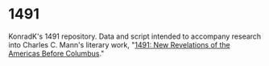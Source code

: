 # 1491
KonradK's 1491 repository. Data and script intended to accompany research into Charles C. Mann's literary work, "[1491: New Revelations of the Americas Before Columbus](https://www.amazon.com/1491-Revelations-Americas-Before-Columbus/dp/1400032059)."  
